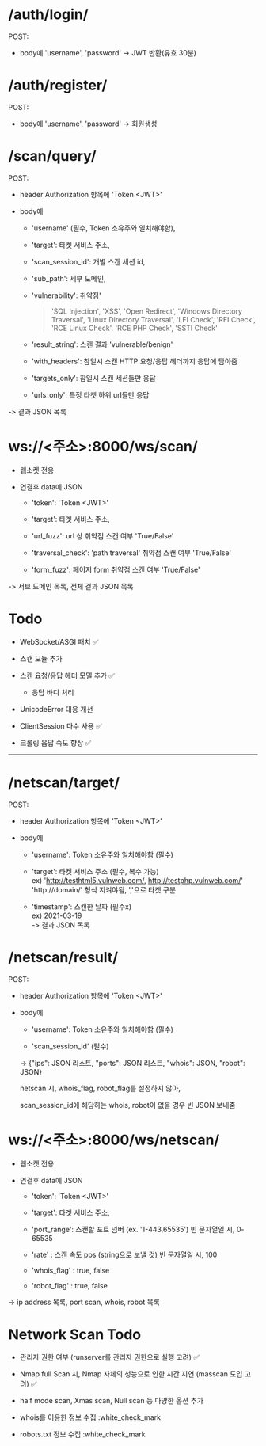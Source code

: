# /auth/login/

POST:

- body에 'username', 'password' -> JWT 반환(유효 30분)

  
# /auth/register/

POST:

- body에 'username', 'password' -> 회원생성



# /scan/query/

  

POST:

- header Authorization 항목에 'Token \<JWT>'

- body에

  - 'username' (필수, Token 소유주와 일치해야함),

  - 'target': 타켓 서비스 주소,

  - 'scan_session_id': 개별 스캔 세션 id,

  - 'sub_path': 세부 도메인,

  - 'vulnerability': 취약점'

    > 'SQL Injection', 'XSS', 'Open Redirect', 'Windows Directory Traversal', 'Linux Directory Traversal', 'LFI Check', 'RFI Check', 'RCE Linux Check', 'RCE PHP Check', 'SSTI Check'

  - 'result_string': 스캔 결과 'vulnerable/benign'
  
  - 'with_headers': 참일시 스캔 HTTP 요청/응답 헤더까지 응답에 담아줌
  
  - 'targets_only': 참일시 스캔 세션들만 응답
  
  - 'urls_only': 특정 타겟 하위 url들만 응답

-> 결과 JSON 목록

  # ws://\<주소>:8000/ws/scan/

- 웹소켓 전용

- 연결후 data에 JSON
 
  - 'token': 'Token \<JWT>'

  - 'target': 타겟 서비스 주소,

  - 'url_fuzz': url 상 취약점 스캔 여부 'True/False'

  - 'traversal_check': 'path traversal' 취약점 스캔 여부 'True/False'

  - 'form_fuzz': 페이지 form 취약점 스캔 여부 'True/False'

-> 서브 도메인 목록, 전체 결과 JSON 목록
  



# Todo

  

- WebSocket/ASGI 패치 :white_check_mark:

- 스캔 모듈 추가

- 스캔 요청/응답 헤더 모델 추가 :white_check_mark:

  - 응답 바디 처리

- UnicodeError 대응 개선

- ClientSession 다수 사용 :white_check_mark:

- 크롤링 읍답 속도 향상 :white_check_mark:

---

# /netscan/target/

POST:

- header Authorization 항목에 'Token \<JWT>'

- body에

  - 'username': Token 소유주와 일치해야함 (필수)

  - 'target': 타켓 서비스 주소 (필수, 복수 가능)  
  ex) 'http://testhtml5.vulnweb.com/, http://testphp.vulnweb.com/'  
    'http://domain/' 형식 지켜야됨, ','으로 타겟 구분

  - 'timestamp': 스캔한 날짜 (필수x)  
  ex) 2021-03-19  
-> 결과 JSON 목록

# /netscan/result/

POST:

- header Authorization 항목에 'Token \<JWT>'

- body에

  - 'username': Token 소유주와 일치해야함 (필수)

  - 'scan_session_id' (필수)
  
  -> {"ips": JSON 리스트, "ports": JSON 리스트, "whois": JSON, "robot": JSON}  
  
  netscan 시, whois_flag, robot_flag를 설정하지 않아,  
  
  scan_session_id에 해당하는 whois, robot이 없을 경우 빈 JSON 보내줌  

 # ws://\<주소>:8000/ws/netscan/

- 웹소켓 전용

- 연결후 data에 JSON
 
  - 'token': 'Token \<JWT>'

  - 'target': 타겟 서비스 주소,

  - 'port_range': 스캔할 포트 넘버 (ex. '1-443,65535') 빈 문자열일 시, 0-65535
  
  - 'rate' : 스캔 속도 pps (string으로 보낼 것) 빈 문자열일 시, 100
  
  - 'whois_flag' : true, false
  
  - 'robot_flag' : true, false

-> ip address 목록, port scan, whois, robot 목록

# Network Scan Todo


- 관리자 권한 여부 (runserver를 관리자 권한으로 실행 고려) :white_check_mark:

- Nmap full Scan 시, Nmap 자체의 성능으로 인한 시간 지연 (masscan 도입 고려) :white_check_mark:

- half mode scan, Xmas scan, Null scan 등 다양한 옵션 추가

- whois를 이용한 정보 수집 :white_check_mark

- robots.txt 정보 수집 :white_check_mark
